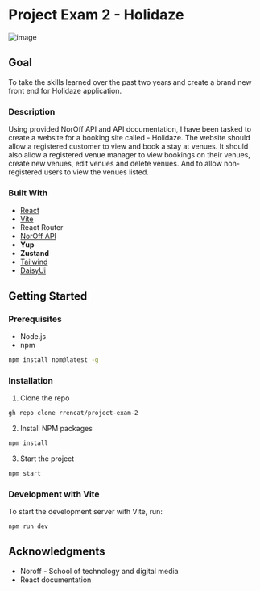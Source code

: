 # Project Exam 2 - Holidaze

![image](https://github.com/rrencat/project-exam-2/assets/104782737/668bf904-6b82-4711-b2e3-359293dde0e5)

## Goal

To take the skills learned over the past two years and create a brand new front end for Holidaze application.

### Description

Using provided NorOff API and API documentation, I have been tasked to create a website for a booking site called - Holidaze. The website should allow a registered customer to view and book a stay at venues. It should also allow a registered venue manager to view bookings on their venues, create new venues, edit venues and delete venues. And to allow non-registered users to view the venues listed.

### Built With

- [React](https://react.dev)
- [Vite](https://vitejs.dev)
- React Router
- [NorOff API](https://docs.noroff.dev/docs/v1/holidaze/authentication)
- **Yup** 
- **Zustand**
- [Tailwind](https://tailwindcss.com/docs/installation)
- [DaisyUi](https://daisyui.com/docs/install/)


## Getting Started

### Prerequisites

- Node.js
- npm

```bash
npm install npm@latest -g
```

### Installation

1. Clone the repo

```bash
gh repo clone rrencat/project-exam-2
```

2. Install NPM packages

```bash
npm install
```

3. Start the project

```bash
npm start
```

### Development with Vite

To start the development server with Vite, run:

```bash
npm run dev
```

## Acknowledgments

- Noroff - School of technology and digital media
- React documentation
